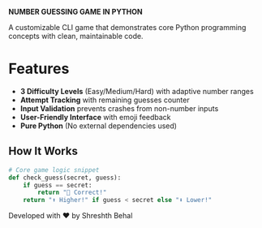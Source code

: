**NUMBER GUESSING GAME IN PYTHON**

A customizable CLI game that demonstrates core Python programming concepts with clean, maintainable code.


#  Features
- **3 Difficulty Levels** (Easy/Medium/Hard) with adaptive number ranges
- **Attempt Tracking** with remaining guesses counter
- **Input Validation** prevents crashes from non-number inputs
- **User-Friendly Interface** with emoji feedback
- **Pure Python** (No external dependencies used)

##  How It Works
```python
# Core game logic snippet
def check_guess(secret, guess):
    if guess == secret:
        return "🎉 Correct!"
    return "⬆️ Higher!" if guess < secret else "⬇️ Lower!"

```
Developed with ❤️ by Shreshth Behal 
